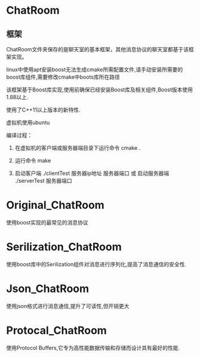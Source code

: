 # ChatRoom

## 框架
ChatRoom文件夹保存的是聊天室的基本框架，其他消息协议的聊天室都基于该框架实现。

linux中使用apt安装boost无法生成cmake所需配置文件,请手动安装所需要的boost库组件,需要修改cmake中boots库所在路径

该框架基于Boost库实现,使用前确保已经安装Boost库及相关组件,Boost版本使用1.88以上.

使用了C++11以上版本的新特性.

虚拟机使用ubuntu

编译过程：

1. 在虚拟机的客户端或服务器端目录下运行命令 cmake .

2. 运行命令 make

3. 启动客户端 ./clientTest 服务器ip地址 服务器端口 或 启动服务器端  ./serverTest 服务器端口

# Original_ChatRoom

使用boost实现的最常见的消息协议

# Serilization_ChatRoom

使用boost库中的Serilization组件对消息进行序列化,提高了消息通信的安全性.

# Json_ChatRoom 

使用json格式进行消息通信,提升了可读性,但开销更大

# Protocal_ChatRoom

使用Protocol Buffers,它专为高性能数据传输和存储而设计具有最好的性能.





